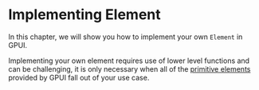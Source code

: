 # Implementing Element

In this chapter, we will show you how to implement your own `Element` in GPUI.

Implementing your own element requires use of lower level functions and can be challenging, it is only necessary when all of the [primitive elements](../elements/index.md) provided by GPUI fall out of your use case.
